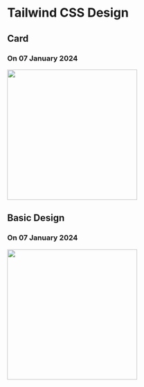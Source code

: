 # Tailwind CSS Design 

## Card

### On 07 January 2024
<img src="https://github.com/Ankitrj3/TAILWIND-CSS/assets/110593132/14095f11-c6ce-46ec-956b-f3800590ce63" height=300>
<!-- <img width="1470" alt="Screenshot 2024-01-07 at 9 52 09 AM" src=> -->

## Basic Design

### On 07 January 2024
<img src="https://github.com/Ankitrj3/TAILWIND-CSS/assets/110593132/cedf7b12-6a81-411e-98a3-bdff74f8cfcb" height=300>
